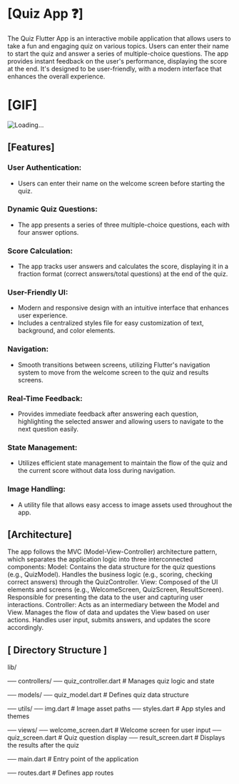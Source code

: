 # [Quiz App ❓]
The Quiz Flutter App is an interactive mobile application that allows users to take a fun and engaging quiz on various topics. Users can enter their name to start the quiz and answer a series of multiple-choice questions. The app provides instant feedback on the user's performance, displaying the score at the end. It's designed to be user-friendly, with a modern interface that enhances the overall experience.

# [GIF]
![Loading...](Gif/Gif.gif)

## [Features]
### User Authentication:
- Users can enter their name on the welcome screen before starting the quiz.
### Dynamic Quiz Questions:
- The app presents a series of three multiple-choice questions, each with four answer options.
### Score Calculation:
- The app tracks user answers and calculates the score, displaying it in a fraction format (correct answers/total questions) at the end of the quiz.
### User-Friendly UI:
- Modern and responsive design with an intuitive interface that enhances user experience.
- Includes a centralized styles file for easy customization of text, background, and color elements.
### Navigation:
- Smooth transitions between screens, utilizing Flutter's navigation system to move from the welcome screen to the quiz and results screens.
### Real-Time Feedback:
- Provides immediate feedback after answering each question, highlighting the selected answer and allowing users to navigate to the next question easily.
### State Management:
- Utilizes efficient state management to maintain the flow of the quiz and the current score without data loss during navigation.
### Image Handling:
- A utility file that allows easy access to image assets used throughout the app.

## [Architecture]
The app follows the MVC (Model-View-Controller) architecture pattern, which separates the application logic into three interconnected components:
Model:
Contains the data structure for the quiz questions (e.g., QuizModel).
Handles the business logic (e.g., scoring, checking correct answers) through the QuizController.
View:
Composed of the UI elements and screens (e.g., WelcomeScreen, QuizScreen, ResultScreen).
Responsible for presenting the data to the user and capturing user interactions.
Controller:
Acts as an intermediary between the Model and View.
Manages the flow of data and updates the View based on user actions.
Handles user input, submits answers, and updates the score accordingly.
## [ Directory Structure ]
lib/

── controllers/
   ── quiz_controller.dart        # Manages quiz logic and state

── models/
   ── quiz_model.dart             # Defines quiz data structure

── utils/
   ── img.dart                    # Image asset paths
   ── styles.dart                 # App styles and themes

── views/
   ── welcome_screen.dart         # Welcome screen for user input
   ── quiz_screen.dart            # Quiz question display
   ── result_screen.dart          # Displays the results after the quiz

── main.dart                       # Entry point of the application

── routes.dart                     # Defines app routes
